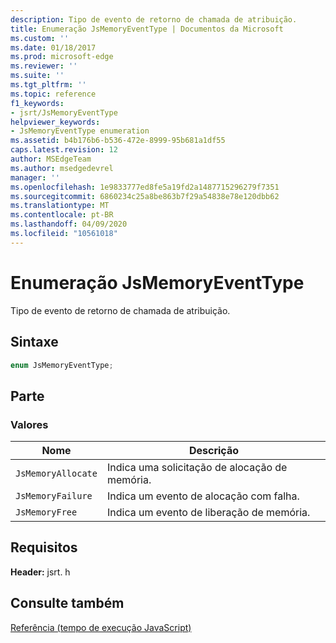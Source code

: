 ```yaml
---
description: Tipo de evento de retorno de chamada de atribuição.
title: Enumeração JsMemoryEventType | Documentos da Microsoft
ms.custom: ''
ms.date: 01/18/2017
ms.prod: microsoft-edge
ms.reviewer: ''
ms.suite: ''
ms.tgt_pltfrm: ''
ms.topic: reference
f1_keywords:
- jsrt/JsMemoryEventType
helpviewer_keywords:
- JsMemoryEventType enumeration
ms.assetid: b4b176b6-b536-472e-8999-95b681a1df55
caps.latest.revision: 12
author: MSEdgeTeam
ms.author: msedgedevrel
manager: ''
ms.openlocfilehash: 1e9833777ed8fe5a19fd2a1487715296279f7351
ms.sourcegitcommit: 6860234c25a8be863b7f29a54838e78e120dbb62
ms.translationtype: MT
ms.contentlocale: pt-BR
ms.lasthandoff: 04/09/2020
ms.locfileid: "10561018"
---
```

# Enumeração JsMemoryEventType
Tipo de evento de retorno de chamada de atribuição.  
  
## Sintaxe  
  
```cpp  
enum JsMemoryEventType;  
```  
  
## Parte  
  
### Valores  
  
|Nome|Descrição|  
|----------|-----------------|  
|`JsMemoryAllocate`|Indica uma solicitação de alocação de memória.|  
|`JsMemoryFailure`|Indica um evento de alocação com falha.|  
|`JsMemoryFree`|Indica um evento de liberação de memória.|  
  
## Requisitos  
 **Header:** jsrt. h  
  
## Consulte também  
 [Referência (tempo de execução JavaScript)](../chakra-hosting/reference-javascript-runtime.md)